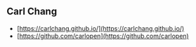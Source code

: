## Carl Chang  
 

- [https://carlchang.github.io/](https://carlchang.github.io/)
- [https://github.com/carlopen](https://github.com/carlopen) 

